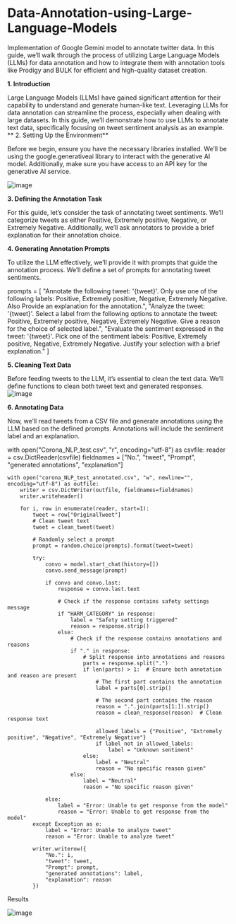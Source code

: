 # Data-Annotation-using-Large-Language-Models
Implementation of Google Gemini model to annotate twitter data.
In this guide, we’ll walk through the process of utilizing Large Language Models (LLMs) for data annotation and how to integrate them with annotation tools like Prodigy and BULK for efficient and high-quality dataset creation.

**1. Introduction**

Large Language Models (LLMs) have gained significant attention for their capability to understand and generate human-like text. Leveraging LLMs for data annotation can streamline the process, especially when dealing with large datasets. In this guide, we’ll demonstrate how to use LLMs to annotate text data, specifically focusing on tweet sentiment analysis as an example.
**
2. Setting Up the Environment**

Before we begin, ensure you have the necessary libraries installed. We’ll be using the google.generativeai library to interact with the generative AI model. Additionally, make sure you have access to an API key for the generative AI service.

![image](https://github.com/Fasih45/Data-Annotation-using-Large-Language-Models/assets/116684462/15e090d6-769a-4cc8-8c3b-a7069049d77c)

**3. Defining the Annotation Task**

For this guide, let’s consider the task of annotating tweet sentiments. We’ll categorize tweets as either Positive, Extremely positive, Negative, or Extremely Negative. Additionally, we’ll ask annotators to provide a brief explanation for their annotation choice.

**4. Generating Annotation Prompts**

To utilize the LLM effectively, we’ll provide it with prompts that guide the annotation process. We’ll define a set of prompts for annotating tweet sentiments.

prompts = [
    "Annotate the following tweet: '{tweet}'. Only use one of the following labels: Positive, Extremely positive, Negative, Extremely Negative. Also Provide an explanation for the annotation.",
    "Analyze the tweet: '{tweet}'. Select a label from the following options to annotate the tweet: Positive, Extremely positive, Negative, Extremely Negative. Give a reason for the choice of selected label.",
    "Evaluate the sentiment expressed in the tweet: '{tweet}'. Pick one of the sentiment labels: Positive, Extremely positive, Negative, Extremely Negative. Justify your selection with a brief explanation."
]

**5. Cleaning Text Data**

Before feeding tweets to the LLM, it’s essential to clean the text data. We’ll define functions to clean both tweet text and generated responses.
![image](https://github.com/Fasih45/Data-Annotation-using-Large-Language-Models/assets/116684462/f2645a82-f68f-4c6e-b68d-09d0d47073af)

**6. Annotating Data**

Now, we’ll read tweets from a CSV file and generate annotations using the LLM based on the defined prompts. Annotations will include the sentiment label and an explanation.

with open("Corona_NLP_test.csv", "r", encoding="utf-8") as csvfile:
    reader = csv.DictReader(csvfile)
    fieldnames = ["No.", "tweet", "Prompt", "generated annotations", "explanation"]

    with open("corona_NLP_test_annotated.csv", "w", newline="", encoding="utf-8") as outfile:
        writer = csv.DictWriter(outfile, fieldnames=fieldnames)
        writer.writeheader()

        for i, row in enumerate(reader, start=1):
            tweet = row["OriginalTweet"]
            # Clean tweet text
            tweet = clean_tweet(tweet)

            # Randomly select a prompt
            prompt = random.choice(prompts).format(tweet=tweet)

            try:
                convo = model.start_chat(history=[])
                convo.send_message(prompt)

                if convo and convo.last:
                    response = convo.last.text

                    # Check if the response contains safety settings message
                    if "HARM_CATEGORY" in response:
                        label = "Safety setting triggered"
                        reason = response.strip()
                    else:
                        # Check if the response contains annotations and reasons
                        if "." in response:
                            # Split response into annotations and reasons
                            parts = response.split(".")
                            if len(parts) > 1:  # Ensure both annotation and reason are present
                                # The first part contains the annotation
                                label = parts[0].strip()

                                # The second part contains the reason
                                reason = ".".join(parts[1:]).strip()
                                reason = clean_response(reason)  # Clean response text

                                allowed_labels = {"Positive", "Extremely positive", "Negative", "Extremely Negative"}
                                if label not in allowed_labels:
                                    label = "Unknown sentiment"
                            else:
                                label = "Neutral"
                                reason = "No specific reason given"
                        else:
                            label = "Neutral"
                            reason = "No specific reason given"

                else:
                    label = "Error: Unable to get response from the model"
                    reason = "Error: Unable to get response from the model"
            except Exception as e:
                label = "Error: Unable to analyze tweet"
                reason = "Error: Unable to analyze tweet"

            writer.writerow({
                "No.": i,
                "tweet": tweet,
                "Prompt": prompt,
                "generated annotations": label,
                "explanation": reason
            })

Results

![image](https://github.com/Fasih45/Data-Annotation-using-Large-Language-Models/assets/116684462/0466d007-3037-4a50-a2cc-78f126472b83)

